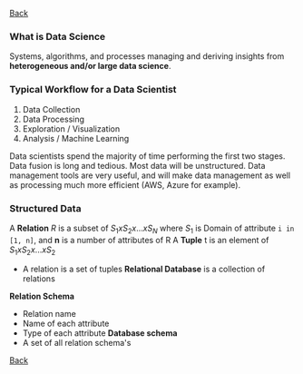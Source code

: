 
[Back](../Index.md)
### What is Data Science
Systems, algorithms, and processes managing and deriving insights from **heterogeneous and/or large data science**. 

### Typical Workflow for a Data Scientist
1) Data Collection
2) Data Processing
3) Exploration / Visualization
4) Analysis / Machine Learning

Data scientists spend the majority of time performing the first two stages. Data fusion is long and tedious. Most data will be unstructured. Data management tools are very useful, and will make data management as well as processing much more efficient (AWS, Azure for example). 

### Structured Data
A **Relation** <i>R</i> is a subset of $S_1 x S_2 x ... x S_N$  where $S_1$ is Domain of attribute `i in [1, n]`, and **n** is a number of attributes of R
A **Tuple** t is an element of $S_1xS_2x...xS_2$ 
- A relation is a set of tuples
**Relational Database** is a collection of relations

**Relation Schema** 
- Relation name
- Name of each attribute
- Type of each attribute
**Database schema**
- A set of all relation schema's


[Back](../Index.md)